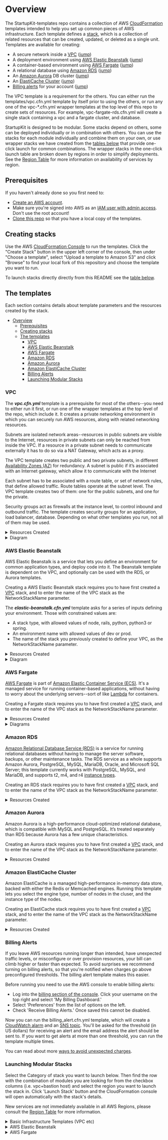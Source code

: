 # Overview

The StartupKit-templates repo contains a collection of AWS [CloudFormation](https://docs.aws.amazon.com/AWSCloudFormation/latest/UserGuide/Welcome.html) templates intended to help you set up common pieces of AWS infrastructure. Each template defines a [stack](https://docs.aws.amazon.com/AWSCloudFormation/latest/UserGuide/stacks.html), which is a collection of related resources that can be created, updated, or deleted as a single unit. Templates are available for creating:

- A secure network inside a [VPC](https://docs.aws.amazon.com/AmazonVPC/latest/UserGuide/VPC_Introduction.html) ([jump](#vpc))
- A deployment environment using [AWS Elastic Beanstalk](https://docs.aws.amazon.com/elasticbeanstalk/latest/dg/Welcome.html) ([jump](#aws-elastic-beanstalk))
- A container-based environment using [AWS Fargate](https://docs.aws.amazon.com/AmazonECS/latest/developerguide/ECS_GetStarted.html) ([jump](#aws-fargate))
- A relational database using [Amazon RDS](https://docs.aws.amazon.com/AmazonRDS/latest/UserGuide/Welcome.html) ([jump](#amazon-rds))
- An [Amazon Aurora](https://docs.aws.amazon.com/AmazonRDS/latest/UserGuide/CHAP_Aurora.html) DB cluster ([jump](#amazon-aurora))
- An [ElastiCache Cluster](https://docs.aws.amazon.com/AmazonElastiCache/latest/UserGuide/WhatIs.html) ([jump](#amazon-elasticache-cluster))
- [Billing alerts](https://docs.aws.amazon.com/AmazonCloudWatch/latest/monitoring/monitor_estimated_charges_with_cloudwatch.html) for your account ([jump](#billing-alerts))

The VPC template is a requirement for the others. You can either run the templates/vpc.cfn.yml template by itself prior to using the others, or run any one of the vpc-\*.cfn.yml wrapper templates at the top level of this repo to create sets of resources. For example, vpc-fargate-rds.cfn.yml will create a single stack containing a vpc and a fargate cluster, and database.

StartupKit is designed to be modular. Some stacks depend on others, some can be deployed individually or in combination with others. You can use the stacks for each module individually and combine them on your own, or use wrapper stacks we have created from the [tables below](#launch-stack) that provide one-click launch for common combinations. The wrapper stacks in the one-click launch table are broken down by regions in order to simplify deployments. See the [Region Table](https://aws.amazon.com/about-aws/global-infrastructure/regional-product-services/) for more information on availability of services by region.

## Prerequisites

If you haven't already done so you first need to:
- [Create an AWS account](https://aws.amazon.com/blogs/startups/how-to-get-started-on-aws-from-a-dead-standstill/).
- Make sure you're signed into AWS as an [IAM user with admin access](https://docs.aws.amazon.com/IAM/latest/UserGuide/getting-started_create-admin-group.html). Don't use the root account!
- [Clone this repo](https://help.github.com/articles/cloning-a-repository/) so that you have a local copy of the templates.


## Creating stacks
Use the AWS [CloudFormation Console](https://console.aws.amazon.com/cloudformation/home) to run the templates. Click the "Create Stack" button in the upper left corner of the console, then under "Choose a template", select "Upload a template to Amazon S3" and click "Browse" to find your local fork of this repository and choose the template you want to run.

To launch stacks directly directly from this README see the [table below](#launching-modular-stacks).


## The templates

Each section contains details about template parameters and the resources created by the stack.

- [Overview](#overview)
	- [Prerequisites](#prerequisites)
	- [Creating stacks](#creating-stacks)
	- [The templates](#the-templates)
		- [VPC](#vpc)
		- [AWS Elastic Beanstalk](#aws-elastic-beanstalk)
		- [AWS Fargate](#aws-fargate)
		- [Amazon RDS](#amazon-rds)
		- [Amazon Aurora](#amazon-aurora)
		- [Amazon ElastiCache Cluster](#amazon-elasticache-cluster)
		- [Billing Alerts](#billing-alerts)
		- [Launching Modular Stacks](#launching-modular-stacks)

### VPC

The **_vpc.cfn.yml_** template is a prerequisite for most of the others--you need to either run it first, or run one of the wrapper templates at the top level of the repo, which include it. It creates a private networking environment in which you can securely run AWS resources, along with related networking resources.


Subnets are isolated network areas--resources in public subnets are visible to the Internet, resources in private subnets can only be reached from inside the VPC. If a resource in a private subnet needs to communicate externally it has to do so via a NAT Gateway, which acts as a proxy.

The VPC template creates two public and two private subnets, in different [Availability Zones (AZ)](https://docs.aws.amazon.com/AWSEC2/latest/UserGuide/using-regions-availability-zones.html) for redundancy. A subnet is public if it’s associated with an Internet gateway, which allow it to communicate with the Internet

Each subnet has to be associated with a route table, or set of network rules, that define allowed traffic. Route tables operate at the subnet level. The VPC template creates two of them: one for the public subnets, and one for the private.

Security groups act as firewalls at the instance level, to control inbound and outbound traffic. The template creates security groups for an application, load balancer, database. Depending on what other templates you run, not all of them may be used.

<details>
	<summary>Resources Created</summary>

- 1 [Amazon Virtual Private Cloud](https://aws.amazon.com/vpc/)
- 2 Public [subnets](https://docs.aws.amazon.com/AmazonVPC/latest/UserGuide/VPC_Subnets.html)
- 2 Private subnets
- 1 [Internet gateway](https://docs.aws.amazon.com/AmazonVPC/latest/UserGuide/VPC_Internet_Gateway.html)
- 1 [NAT gateway](https://docs.aws.amazon.com/AmazonVPC/latest/UserGuide/vpc-nat-gateway.html)
- 3 [route tables](https://docs.aws.amazon.com/AmazonVPC/latest/UserGuide/VPC_Route_Tables.html)
- A bunch of [security groups](https://docs.aws.amazon.com/AmazonVPC/latest/UserGuide/VPC_Security.html).

</details>

<details>
	<summary>Diagram</summary>

![VPC](images/vpc.png "VPC")

</details>

### AWS Elastic Beanstalk

AWS Elastic Beanstalk is a service that lets you define an environment for common application types, and deploy code into it. The Beanstalk template is dependent on the VPC, and optionally can be used with the RDS, or Aurora templates.

Creating a AWS Elastic Beanstalk stack requires you to have first created a [VPC](#vpc) stack, and to enter the name of the VPC stack as the NetworkStackName parameter.

The **_elastic-beanstalk.cfn.yml_** template asks for a series of inputs defining your environment. Those with constrained values are:

- A stack type, with allowed values of node, rails, python, python3 or spring.
- An environment name with allowed values of dev or prod.
- The name of the stack you previously created to define your VPC, as the NetworkStackName parameter.

<details>
	<summary>Resources Created</summary>

- A service role
- An Elastic Beanstalk application
- An Elastic Beanstalk environment
- An [Auto Scaling Group](https://docs.aws.amazon.com/autoscaling/ec2/userguide/AutoScalingGroup.html)
- A Load Balancer
- Related IAM [Roles](https://docs.aws.amazon.com/IAM/latest/UserGuide/id_roles.html) and [Policies](https://docs.aws.amazon.com/IAM/latest/UserGuide/access_policies.html).

</details>

<details>
	<summary>Diagram</summary>

![VPC + Elastic Beanstalk + DB](images/vpc_bastion_eb_db.png "VPC + Elastic Beanstalk + DB")

</details>


### AWS Fargate

[AWS Fargate](https://aws.amazon.com/fargate/) is part of [Amazon Elastic Container Service (ECS)](https://aws.amazon.com/ecs/). It's a managed service for running container-based applications, without having to worry about the underlying servers--sort of like [Lambda](https://aws.amazon.com/lambda/) for containers.

Creating a Fargate stack requires you to have first created a [VPC](#vpc) stack, and to enter the name of the VPC stack as the NetworkStackName parameter.

<details>
	<summary>Resources Created</summary>

- An S3 bucket providing an example of how IAM roles work with containers
- An S3 bucket for CodePipeline artifacts
- A [CodeBuild](https://docs.aws.amazon.com/codebuild/latest/userguide/welcome.html) project
- A CodeBuild service role
- An [Elastic Container Registry (ECR)](https://docs.aws.amazon.com/AmazonECR/latest/userguide/what-is-ecr.html) repository
- An [Application Load Balancer (ALB)](https://docs.aws.amazon.com/elasticloadbalancing/latest/application/introduction.html)
- An [ALB Route 53 record](https://docs.aws.amazon.com/Route53/latest/DeveloperGuide/routing-to-elb-load-balancer.html)
- ELB target groups stuff
- A [Fargate task definition](https://docs.aws.amazon.com/AmazonECS/latest/developerguide/create-task-definition.html)
- A Fargate service with associated scaling resources

</details>

<details>
	<summary>Diagrams</summary>


With RDS/Aurora:
![VPC + Fargate + DB](images/vpc_bastion_fargate_db.png "VPC + Fargate + DB")

Without RDS/Aurora:

![VPC + Fargate](images/vpc_bastion_fargate.png "VPC + Fargate")

</details>

### Amazon RDS

[Amazon Relational Database Service (RDS)](https://aws.amazon.com/rds/) is a service for running relational databases without having to manage the server software, backups, or other maintenance tasks. The RDS service as a whole supports Amazon Aurora, PostgreSQL, MySQL, MariaDB, Oracle, and Microsoft SQL Server; this template currently works with PostgreSQL, MySQL, and MariaDB, and supports t2, m4, and r4 [instance types](https://aws.amazon.com/rds/instance-types/).

Creating an RDS stack requires you to have first created a [VPC](#vpc) stack, and to enter the name of the VPC stack as the NetworkStackName parameter.

<details>
	<summary>Resources Created</summary>

- A DB instance
- A DB subnet group

</details>

### Amazon Aurora

Amazon Aurora is a high-performance cloud-optimized relational database, which is compatible with MySQL and PostgreSQL. It’s treated separately than RDS because Aurora has a few unique characteristics.

Creating an Aurora stack requires you to have first created a [VPC](#vpc) stack, and to enter the name of the VPC stack as the NetworkStackName parameter.

<details>
	<summary>Resources Created</summary>

- An [Aurora DB Cluster](https://docs.aws.amazon.com/AmazonRDS/latest/UserGuide/Aurora.CreateInstance.html)
- An [Aurora DB instance](https://docs.aws.amazon.com/AmazonRDS/latest/UserGuide/CHAP_Aurora.html)
- A DB subnet group

</details>

### Amazon ElastiCache Cluster

Amazon ElastiCache is a managed high-performance in-memory data store, backed with either the Redis or Memcached engines. Running this template lets you select the engine type, number of nodes in the cluser, and the instance type of the nodes.

Creating an ElastiCache stack requires you to have first created a [VPC](#vpc) stack, and to enter the name of the VPC stack as the NetworkStackName parameter.

<details>
		<summary>Resources Created</summary>

- An [ElastiCache Cluster](https://docs.aws.amazon.com/AmazonElastiCache/latest/UserGuide/WhatIs.html)
- An ElastiCache subnet group
- An ElastiCache security group

</details>

### Billing Alerts

If you leave AWS resources running longer than intended, have unexpected traffic levels, or misconfigure or over provision resources, your bill can climb higher or faster than expected. To avoid surprises we recommend turning on billing alerts, so that you're notified when charges go above preconfigured thresholds. The billing alert template makes this easier.

Before running you need to use the AWS console to enable billing alerts:

- Log into the [billing section of the console](https://console.aws.amazon.com/console/home). Click your username on the top right and select 'My Billing Dashboard.'
- Select 'Preferences' from the list of options on the left.
- Check 'Receive Billing Alerts.' Once saved this cannot be disabled.

Now you can run the billing_alert.cfn.yml template, which will create a [CloudWatch alarm](https://docs.aws.amazon.com/AWSCloudFormation/latest/UserGuide/aws-properties-cw-alarm.html) and an [SNS topic](https://docs.aws.amazon.com/sns/latest/dg/CreateTopic.html). You'll be asked for the threshold (in US dollars) for receiving an alert and the email address the alert should be sent to. If you want to get alerts at more than one threshold, you can run the template multiple times.

You can read about more [ways to avoid unexpected charges](https://docs.aws.amazon.com/awsaccountbilling/latest/aboutv2/checklistforunwantedcharges.html).


### Launching Modular Stacks

Select the Category of stack you want to launch below. Then find the row with the combination of modules you are looking for from the checkbox columns (i.e. vpc+bastion host) and select the region you want to launch the stack in. Click 'Launch Stack' button and the CloudFormation console will open automatically with the stack's details.

New services are not immediately available in all AWS Regions, please consult the [Region Table](https://aws.amazon.com/about-aws/global-infrastructure/regional-product-services/) for more information.

<details>
<summary>Basic Infrastructure Templates (VPC etc)</summary>

|                                                         CloudFormation                                                          | Region Name              | Region         | VPC |
| :-----------------------------------------------------------------------------------------------------------------------------: | ------------------------ | -------------- | --- |
|   [<img src="https://s3.amazonaws.com/cloudformation-examples/cloudformation-launch-stack.png" width="150"> ][us-east-1-vpc]    | US East (N. Virginia)    | us-east-1      | ✅   |
|   [<img src="https://s3.amazonaws.com/cloudformation-examples/cloudformation-launch-stack.png" width="150"> ][us-east-2-vpc]    | US East (Ohio)           | us-east-2      | ✅   |
|   [<img src="https://s3.amazonaws.com/cloudformation-examples/cloudformation-launch-stack.png" width="150"> ][us-west-1-vpc]    | US West (N. California)  | us-west-1      | ✅   |
|  [<img src="https://s3.amazonaws.com/cloudformation-examples/cloudformation-launch-stack.png" width="150"> ][ca-central-1-vpc]  | Canada (Central)         | ca-central-1   | ✅   |
|   [<img src="https://s3.amazonaws.com/cloudformation-examples/cloudformation-launch-stack.png" width="150"> ][sa-east-1-vpc]    | S. America (São Paulo)   | sa-east-1      | ✅   |
|   [<img src="https://s3.amazonaws.com/cloudformation-examples/cloudformation-launch-stack.png" width="150"> ][eu-west-1-vpc]    | EU (Ireland)             | eu-west-1      | ✅   |
|   [<img src="https://s3.amazonaws.com/cloudformation-examples/cloudformation-launch-stack.png" width="150"> ][eu-west-2-vpc]    | EU (London)              | eu-west-2      | ✅   |
|   [<img src="https://s3.amazonaws.com/cloudformation-examples/cloudformation-launch-stack.png" width="150"> ][eu-west-3-vpc]    | EU (Paris)               | eu-west-3      | ✅   |
|  [<img src="https://s3.amazonaws.com/cloudformation-examples/cloudformation-launch-stack.png" width="150"> ][eu-central-1-vpc]  | EU (Frankfurt)           | eu-central-1   | ✅   |
| [<img src="https://s3.amazonaws.com/cloudformation-examples/cloudformation-launch-stack.png" width="150"> ][ap-northeast-1-vpc] | Asia Pacific (Tokyo)     | ap-northeast-1 | ✅   |
| [<img src="https://s3.amazonaws.com/cloudformation-examples/cloudformation-launch-stack.png" width="150"> ][ap-northeast-2-vpc] | Asia Pacific (Seoul)     | ap-northeast-2 | ✅   |
|   [<img src="https://s3.amazonaws.com/cloudformation-examples/cloudformation-launch-stack.png" width="150"> ][ap-south-1-vpc]   | Asia Pacific (Mumbai)    | ap-south-1     | ✅   |
| [<img src="https://s3.amazonaws.com/cloudformation-examples/cloudformation-launch-stack.png" width="150"> ][ap-southeast-1-vpc] | Asia Pacific (Singapore) | ap-southeast-1 | ✅   |
| [<img src="https://s3.amazonaws.com/cloudformation-examples/cloudformation-launch-stack.png" width="150"> ][ap-southeast-2-vpc] | Asia Pacific (Sydney)    | ap-southeast-2 | ✅   |


</details>

<details>
<summary>AWS Elastic Beanstalk</summary>

|                                                                 CloudFormation                                                                 | Region Name              | Region         | VPC | DB  | Elastic Beanstalk |
| :--------------------------------------------------------------------------------------------------------------------------------------------: | ------------------------ | -------------- | --- | --- | ----------------- |
|   [<img src="https://s3.amazonaws.com/cloudformation-examples/cloudformation-launch-stack.png" width="150"> ][us-east-1-vpc-bastion-eb-rds]    | US East (N. Virginia)    | us-east-1      | ✅   | ✅   | ✅                 |
|   [<img src="https://s3.amazonaws.com/cloudformation-examples/cloudformation-launch-stack.png" width="150"> ][us-east-2-vpc-bastion-eb-rds]    | US East (Ohio)           | us-east-2      | ✅   | ✅   | ✅                 |
|   [<img src="https://s3.amazonaws.com/cloudformation-examples/cloudformation-launch-stack.png" width="150"> ][us-west-1-vpc-bastion-eb-rds]    | US West (N. California)  | us-west-1      | ✅   | ✅   | ✅                 |
|   [<img src="https://s3.amazonaws.com/cloudformation-examples/cloudformation-launch-stack.png" width="150"> ][us-west-2-vpc-bastion-eb-rds]    | US West (Oregon)         | us-west-2      | ✅   | ✅   | ✅                 |
|  [<img src="https://s3.amazonaws.com/cloudformation-examples/cloudformation-launch-stack.png" width="150"> ][ca-central-1-vpc-bastion-eb-rds]  | Canada (Central)         | ca-central-1   | ✅   | ✅   | ✅                 |
|   [<img src="https://s3.amazonaws.com/cloudformation-examples/cloudformation-launch-stack.png" width="150"> ][sa-east-1-vpc-bastion-eb-rds]    | S. America (São Paulo)   | sa-east-1      | ✅   | ✅   | ✅                 |
|   [<img src="https://s3.amazonaws.com/cloudformation-examples/cloudformation-launch-stack.png" width="150"> ][eu-west-1-vpc-bastion-eb-rds]    | EU (Ireland)             | eu-west-1      | ✅   | ✅   | ✅                 |
|   [<img src="https://s3.amazonaws.com/cloudformation-examples/cloudformation-launch-stack.png" width="150"> ][eu-west-2-vpc-bastion-eb-rds]    | EU (London)              | eu-west-2      | ✅   | ✅   | ✅                 |
|   [<img src="https://s3.amazonaws.com/cloudformation-examples/cloudformation-launch-stack.png" width="150"> ][eu-west-3-vpc-bastion-eb-rds]    | EU (Paris)               | eu-west-3      | ✅   | ✅   | ✅                 |
|  [<img src="https://s3.amazonaws.com/cloudformation-examples/cloudformation-launch-stack.png" width="150"> ][eu-central-1-vpc-bastion-eb-rds]  | EU (Frankfurt)           | eu-central-1   | ✅   | ✅   | ✅                 |
| [<img src="https://s3.amazonaws.com/cloudformation-examples/cloudformation-launch-stack.png" width="150"> ][ap-northeast-1-vpc-bastion-eb-rds] | Asia Pacific (Tokyo)     | ap-northeast-1 | ✅   | ✅   | ✅                 |
| [<img src="https://s3.amazonaws.com/cloudformation-examples/cloudformation-launch-stack.png" width="150"> ][ap-northeast-2-vpc-bastion-eb-rds] | Asia Pacific (Seoul)     | ap-northeast-2 | ✅   | ✅   | ✅                 |
|   [<img src="https://s3.amazonaws.com/cloudformation-examples/cloudformation-launch-stack.png" width="150"> ][ap-south-1-vpc-bastion-eb-rds]   | Asia Pacific (Mumbai)    | ap-south-1     | ✅   | ✅   | ✅                 |
| [<img src="https://s3.amazonaws.com/cloudformation-examples/cloudformation-launch-stack.png" width="150"> ][ap-southeast-1-vpc-bastion-eb-rds] | Asia Pacific (Singapore) | ap-southeast-1 | ✅   | ✅   | ✅                 |
| [<img src="https://s3.amazonaws.com/cloudformation-examples/cloudformation-launch-stack.png" width="150"> ][ap-southeast-2-vpc-bastion-eb-rds] | Asia Pacific (Sydney)    | ap-southeast-2 | ✅   | ✅   | ✅                 |

</details>

<details>
<summary>AWS Fargate</summary>

|                                                                   CloudFormation                                                                    | Region Name              | Region         | VPC | DB  | Fargate |
| :-------------------------------------------------------------------------------------------------------------------------------------------------: | ------------------------ | -------------- | --- | --- | ------- |
|     [<img src="https://s3.amazonaws.com/cloudformation-examples/cloudformation-launch-stack.png" width="150"> ][us-east-1-vpc-bastion-fargate]      | US East (N. Virginia)    | us-east-1      | ✅   |     | ✅       |
|   [<img src="https://s3.amazonaws.com/cloudformation-examples/cloudformation-launch-stack.png" width="150"> ][us-east-1-vpc-bastion-fargate-rds]    | US East (N. Virginia)    | us-east-1      | ✅   | ✅   | ✅       |
|     [<img src="https://s3.amazonaws.com/cloudformation-examples/cloudformation-launch-stack.png" width="150"> ][us-east-2-vpc-bastion-fargate]      | US East (Ohio)           | us-east-2      | ✅   |     | ✅       |
|   [<img src="https://s3.amazonaws.com/cloudformation-examples/cloudformation-launch-stack.png" width="150"> ][us-east-2-vpc-bastion-fargate-rds]    | US East (Ohio)           | us-east-2      | ✅   | ✅   | ✅       |
|     [<img src="https://s3.amazonaws.com/cloudformation-examples/cloudformation-launch-stack.png" width="150"> ][us-west-2-vpc-bastion-fargate]      | US West (Oregon)         | us-west-2      | ✅   |     | ✅       |
|   [<img src="https://s3.amazonaws.com/cloudformation-examples/cloudformation-launch-stack.png" width="150"> ][us-west-2-vpc-bastion-fargate-rds]    | US West (Oregon)         | us-west-2      | ✅   | ✅   | ✅       |
|     [<img src="https://s3.amazonaws.com/cloudformation-examples/cloudformation-launch-stack.png" width="150"> ][eu-west-1-vpc-bastion-fargate]      | EU (Ireland)             | eu-west-1      | ✅   |     | ✅       |
|   [<img src="https://s3.amazonaws.com/cloudformation-examples/cloudformation-launch-stack.png" width="150"> ][eu-west-1-vpc-bastion-fargate-rds]    | EU (Ireland)             | eu-west-1      | ✅   | ✅   | ✅       |
|    [<img src="https://s3.amazonaws.com/cloudformation-examples/cloudformation-launch-stack.png" width="150"> ][eu-central-1-vpc-bastion-fargate]    | EU (Frankfurt)           | eu-central-1   | ✅   |     | ✅       |
|  [<img src="https://s3.amazonaws.com/cloudformation-examples/cloudformation-launch-stack.png" width="150"> ][eu-central-1-vpc-bastion-fargate-rds]  | EU (Frankfurt)           | eu-central-1   | ✅   | ✅   | ✅       |
|   [<img src="https://s3.amazonaws.com/cloudformation-examples/cloudformation-launch-stack.png" width="150"> ][ap-northeast-1-vpc-bastion-fargate]   | Asia Pacific (Tokyo)     | ap-northeast-1 | ✅   |     | ✅       |
| [<img src="https://s3.amazonaws.com/cloudformation-examples/cloudformation-launch-stack.png" width="150"> ][ap-northeast-1-vpc-bastion-fargate-rds] | Asia Pacific (Tokyo)     | ap-northeast-1 | ✅   | ✅   | ✅       |
|   [<img src="https://s3.amazonaws.com/cloudformation-examples/cloudformation-launch-stack.png" width="150"> ][ap-southeast-1-vpc-bastion-fargate]   | Asia Pacific (Singapore) | ap-southeast-1 | ✅   |     | ✅       |
| [<img src="https://s3.amazonaws.com/cloudformation-examples/cloudformation-launch-stack.png" width="150"> ][ap-southeast-1-vpc-bastion-fargate-rds] | Asia Pacific (Singapore) | ap-southeast-1 | ✅   | ✅   | ✅       |
|   [<img src="https://s3.amazonaws.com/cloudformation-examples/cloudformation-launch-stack.png" width="150"> ][ap-southeast-2-vpc-bastion-fargate]   | Asia Pacific (Sydney)    | ap-southeast-2 | ✅   |     | ✅       |
| [<img src="https://s3.amazonaws.com/cloudformation-examples/cloudformation-launch-stack.png" width="150"> ][ap-southeast-2-vpc-bastion-fargate-rds] | Asia Pacific (Sydney)    | ap-southeast-2 | ✅   | ✅   | ✅       |
</details>

[us-east-1-vpc]: https://console.aws.amazon.com/cloudformation/home?region=us-east-1#/stacks/create/review?templateURL=https://s3.amazonaws.com/awslabs-startup-kit-templates-deploy-v5/vpc.cfn.yml
[us-east-1-vpc-fargate]: https://console.aws.amazon.com/cloudformation/home?region=us-east-1#/stacks/create/review?templateURL=https://s3.amazonaws.com/awslabs-startup-kit-templates-deploy-v5/vpc-fargate.cfn.yml
[us-east-1-vpc-fargate-rds]: https://console.aws.amazon.com/cloudformation/home?region=us-east-1#/stacks/create/review?templateURL=https://s3.amazonaws.com/awslabs-startup-kit-templates-deploy-v5/vpc-fargate-rds.cfn.yml
[us-east-1-vpc-eb-rds]: https://console.aws.amazon.com/cloudformation/home?region=us-east-1#/stacks/create/review?templateURL=https://s3.amazonaws.com/awslabs-startup-kit-templates-deploy-v5/vpc-eb-rds.cfn.yml

[us-east-2-vpc]: https://console.aws.amazon.com/cloudformation/home?region=us-east-2#/stacks/create/review?templateURL=https://s3.amazonaws.com/awslabs-startup-kit-templates-deploy-v5/vpc.cfn.yml
[us-east-2-vpc-fargate]: https://console.aws.amazon.com/cloudformation/home?region=us-east-2#/stacks/create/review?templateURL=https://s3.amazonaws.com/awslabs-startup-kit-templates-deploy-v5/vpc-fargate.cfn.yml
[us-east-2-vpc-fargate-rds]: https://console.aws.amazon.com/cloudformation/home?region=us-east-2#/stacks/create/review?templateURL=https://s3.amazonaws.com/awslabs-startup-kit-templates-deploy-v5/vpc-fargate-rds.cfn.yml
[us-east-2-vpc-eb-rds]: https://console.aws.amazon.com/cloudformation/home?region=us-east-2#/stacks/create/review?templateURL=https://s3.amazonaws.com/awslabs-startup-kit-templates-deploy-v5/vpc-eb-rds.cfn.yml

[us-west-1-vpc]: https://console.aws.amazon.com/cloudformation/home?region=us-west-1#/stacks/create/review?templateURL=https://s3.amazonaws.com/awslabs-startup-kit-templates-deploy-v5/vpc.cfn.yml
[us-west-1-vpc-eb-rds]: https://console.aws.amazon.com/cloudformation/home?region=us-west-1#/stacks/create/review?templateURL=https://s3.amazonaws.com/awslabs-startup-kit-templates-deploy-v5/vpc-eb-rds.cfn.yml

[us-west-2-vpc]: https://console.aws.amazon.com/cloudformation/home?region=us-west-2#/stacks/create/review?templateURL=https://s3.amazonaws.com/awslabs-startup-kit-templates-deploy-v5/vpc.cfn.yml
[us-west-2-vpc-fargate]: https://console.aws.amazon.com/cloudformation/home?region=us-west-2#/stacks/create/review?templateURL=https://s3.amazonaws.com/awslabs-startup-kit-templates-deploy-v5/vpc-fargate.cfn.yml
[us-west-2-vpc-fargate-rds]: https://console.aws.amazon.com/cloudformation/home?region=us-west-2#/stacks/create/review?templateURL=https://s3.amazonaws.com/awslabs-startup-kit-templates-deploy-v5/vpc-fargate-rds.cfn.yml
[us-west-2-vpc-eb-rds]: https://console.aws.amazon.com/cloudformation/home?region=us-west-2#/stacks/create/review?templateURL=https://s3.amazonaws.com/awslabs-startup-kit-templates-deploy-v5/vpc-eb-rds.cfn.yml

[sa-east-1-vpc]: https://console.aws.amazon.com/cloudformation/home?region=sa-east-1#/stacks/create/review?templateURL=https://s3.amazonaws.com/awslabs-startup-kit-templates-deploy-v5/vpc.cfn.yml
[sa-east-1-vpc-eb-rds]: https://console.aws.amazon.com/cloudformation/home?region=sa-east-1#/stacks/create/review?templateURL=https://s3.amazonaws.com/awslabs-startup-kit-templates-deploy-v5/vpc-eb-rds.cfn.yml

[eu-west-1-vpc]: https://console.aws.amazon.com/cloudformation/home?region=eu-west-1#/stacks/create/review?templateURL=https://s3.amazonaws.com/awslabs-startup-kit-templates-deploy-v5/vpc.cfn.yml
[eu-west-1-vpc-fargate]: https://console.aws.amazon.com/cloudformation/home?region=eu-west-1#/stacks/create/review?templateURL=https://s3.amazonaws.com/awslabs-startup-kit-templates-deploy-v5/vpc-fargate.cfn.yml
[eu-west-1-vpc-fargate-rds]: https://console.aws.amazon.com/cloudformation/home?region=eu-west-1#/stacks/create/review?templateURL=https://s3.amazonaws.com/awslabs-startup-kit-templates-deploy-v5/vpc-fargate-rds.cfn.yml
[eu-west-1-vpc-eb-rds]: https://console.aws.amazon.com/cloudformation/home?region=eu-west-1#/stacks/create/review?templateURL=https://s3.amazonaws.com/awslabs-startup-kit-templates-deploy-v5/vpc-eb-rds.cfn.yml

[eu-west-2-vpc]: https://console.aws.amazon.com/cloudformation/home?region=eu-west-2#/stacks/create/review?templateURL=https://s3.amazonaws.com/awslabs-startup-kit-templates-deploy-v5/vpc.cfn.yml
[eu-west-2-vpc]: https://console.aws.amazon.com/cloudformation/home?region=eu-west-2#/stacks/create/review?templateURL=https://s3.amazonaws.com/awslabs-startup-kit-templates-deploy-v5/vpc.cfn.yml
[eu-west-2-vpc-eb-rds]: https://console.aws.amazon.com/cloudformation/home?region=eu-west-2#/stacks/create/review?templateURL=https://s3.amazonaws.com/awslabs-startup-kit-templates-deploy-v5/vpc-eb-rds.cfn.yml

[eu-west-3-vpc]: https://console.aws.amazon.com/cloudformation/home?region=eu-west-3#/stacks/create/review?templateURL=https://s3.amazonaws.com/awslabs-startup-kit-templates-deploy-v5/vpc.cfn.yml
[eu-west-3-vpc-eb-rds]: https://console.aws.amazon.com/cloudformation/home?region=eu-west-3#/stacks/create/review?templateURL=https://s3.amazonaws.com/awslabs-startup-kit-templates-deploy-v5/vpc-eb-rds.cfn.yml

[eu-central-1-vpc]: https://console.aws.amazon.com/cloudformation/home?region=eu-central-1#/stacks/create/review?templateURL=https://s3.amazonaws.com/awslabs-startup-kit-templates-deploy-v5/vpc.cfn.yml
[eu-central-1-vpc-fargate]: https://console.aws.amazon.com/cloudformation/home?region=eu-central-1#/stacks/create/review?templateURL=https://s3.amazonaws.com/awslabs-startup-kit-templates-deploy-v5/vpc-fargate.cfn.yml
[eu-central-1-vpc-fargate-rds]: https://console.aws.amazon.com/cloudformation/home?region=eu-central-1#/stacks/create/review?templateURL=https://s3.amazonaws.com/awslabs-startup-kit-templates-deploy-v5/vpc-fargate-rds.cfn.yml
[eu-central-1-vpc-eb-rds]: https://console.aws.amazon.com/cloudformation/home?region=eu-central-1#/stacks/create/review?templateURL=https://s3.amazonaws.com/awslabs-startup-kit-templates-deploy-v5/vpc-eb-rds.cfn.yml

[ap-south-1-vpc]: https://console.aws.amazon.com/cloudformation/home?region=ap-south-1#/stacks/create/review?templateURL=https://s3.amazonaws.com/awslabs-startup-kit-templates-deploy-v5/vpc.cfn.yml
[ap-south-1-vpc-eb-rds]: https://console.aws.amazon.com/cloudformation/home?region=ap-south-1#/stacks/create/review?templateURL=https://s3.amazonaws.com/awslabs-startup-kit-templates-deploy-v5/vpc-eb-rds.cfn.yml

[ap-northeast-1-vpc]: https://console.aws.amazon.com/cloudformation/home?region=ap-northeast-1#/stacks/create/review?templateURL=https://s3.amazonaws.com/awslabs-startup-kit-templates-deploy-v5/vpc.cfn.yml
[ap-northeast-1-vpc-fargate]: https://console.aws.amazon.com/cloudformation/home?region=ap-northeast-1#/stacks/create/review?templateURL=https://s3.amazonaws.com/awslabs-startup-kit-templates-deploy-v5/vpc-fargate.cfn.yml
[ap-northeast-1-vpc-fargate-rds]: https://console.aws.amazon.com/cloudformation/home?region=ap-northeast-1#/stacks/create/review?templateURL=https://s3.amazonaws.com/awslabs-startup-kit-templates-deploy-v5/vpc-fargate-rds.cfn.yml
[ap-northeast-1-vpc-eb-rds]: https://console.aws.amazon.com/cloudformation/home?region=ap-northeast-1#/stacks/create/review?templateURL=https://s3.amazonaws.com/awslabs-startup-kit-templates-deploy-v5/vpc-eb-rds.cfn.yml

[ap-northeast-2-vpc]: https://console.aws.amazon.com/cloudformation/home?region=ap-northeast-2#/stacks/create/review?templateURL=https://s3.amazonaws.com/awslabs-startup-kit-templates-deploy-v5/vpc.cfn.yml
[ap-northeast-2-vpc-eb-rds]: https://console.aws.amazon.com/cloudformation/home?region=ap-northeast-2#/stacks/create/review?templateURL=https://s3.amazonaws.com/awslabs-startup-kit-templates-deploy-v5/vpc-eb-rds.cfn.yml

[ap-southeast-1-vpc]: https://console.aws.amazon.com/cloudformation/home?region=ap-southeast-1#/stacks/create/review?templateURL=https://s3.amazonaws.com/awslabs-startup-kit-templates-deploy-v5/vpc.cfn.yml
[ap-southeast-1-vpc-fargate]: https://console.aws.amazon.com/cloudformation/home?region=ap-southeast-1#/stacks/create/review?templateURL=https://s3.amazonaws.com/awslabs-startup-kit-templates-deploy-v5/vpc-fargate.cfn.yml
[ap-southeast-1-vpc-fargate-rds]: https://console.aws.amazon.com/cloudformation/home?region=ap-southeast-1#/stacks/create/review?templateURL=https://s3.amazonaws.com/awslabs-startup-kit-templates-deploy-v5/vpc-fargate-rds.cfn.yml
[ap-southeast-1-vpc-eb-rds]: https://console.aws.amazon.com/cloudformation/home?region=ap-southeast-1#/stacks/create/review?templateURL=https://s3.amazonaws.com/awslabs-startup-kit-templates-deploy-v5/vpc-eb-rds.cfn.yml

[ap-southeast-2-vpc]: https://console.aws.amazon.com/cloudformation/home?region=ap-southeast-2#/stacks/create/review?templateURL=https://s3.amazonaws.com/awslabs-startup-kit-templates-deploy-v5/vpc.cfn.yml
[ap-southeast-2-vpc-fargate]: https://console.aws.amazon.com/cloudformation/home?region=ap-southeast-2#/stacks/create/review?templateURL=https://s3.amazonaws.com/awslabs-startup-kit-templates-deploy-v5/vpc-fargate.cfn.yml
[ap-southeast-2-vpc-fargate-rds]: https://console.aws.amazon.com/cloudformation/home?region=ap-southeast-2#/stacks/create/review?templateURL=https://s3.amazonaws.com/awslabs-startup-kit-templates-deploy-v5/vpc-fargate-rds.cfn.yml
[ap-southeast-2-vpc-eb-rds]: https://console.aws.amazon.com/cloudformation/home?region=ap-southeast-2#/stacks/create/review?templateURL=https://s3.amazonaws.com/awslabs-startup-kit-templates-deploy-v5/vpc-eb-rds.cfn.yml

[ca-central-1-vpc]: https://console.aws.amazon.com/cloudformation/home?region=ca-central-1#/stacks/create/review?templateURL=https://s3.amazonaws.com/awslabs-startup-kit-templates-deploy-v5/vpc.cfn.yml
[ca-central-1-vpc-eb-rds]: https://console.aws.amazon.com/cloudformation/home?region=ca-central-1#/stacks/create/review?templateURL=https://s3.amazonaws.com/awslabs-startup-kit-templates-deploy-v5/vpc-eb-rds.cfn.yml
